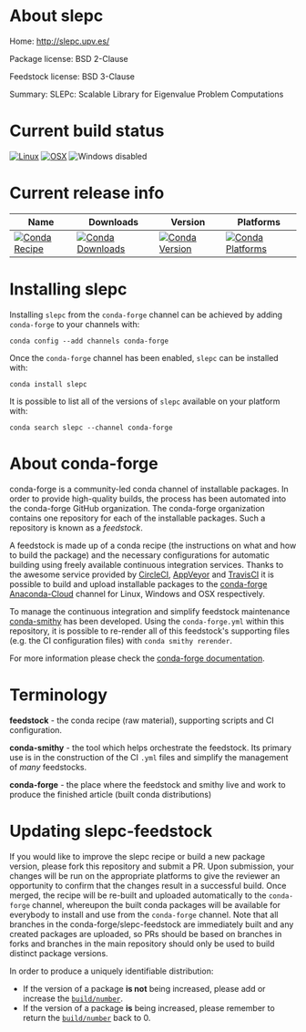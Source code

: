 About slepc
===========

Home: http://slepc.upv.es/

Package license: BSD 2-Clause

Feedstock license: BSD 3-Clause

Summary: SLEPc: Scalable Library for Eigenvalue Problem Computations



Current build status
====================

[![Linux](https://img.shields.io/circleci/project/github/conda-forge/slepc-feedstock/master.svg?label=Linux)](https://circleci.com/gh/conda-forge/slepc-feedstock)
[![OSX](https://img.shields.io/travis/conda-forge/slepc-feedstock/master.svg?label=macOS)](https://travis-ci.org/conda-forge/slepc-feedstock)
![Windows disabled](https://img.shields.io/badge/Windows-disabled-lightgrey.svg)

Current release info
====================

| Name | Downloads | Version | Platforms |
| --- | --- | --- | --- |
| [![Conda Recipe](https://img.shields.io/badge/recipe-slepc-green.svg)](https://anaconda.org/conda-forge/slepc) | [![Conda Downloads](https://img.shields.io/conda/dn/conda-forge/slepc.svg)](https://anaconda.org/conda-forge/slepc) | [![Conda Version](https://img.shields.io/conda/vn/conda-forge/slepc.svg)](https://anaconda.org/conda-forge/slepc) | [![Conda Platforms](https://img.shields.io/conda/pn/conda-forge/slepc.svg)](https://anaconda.org/conda-forge/slepc) |

Installing slepc
================

Installing `slepc` from the `conda-forge` channel can be achieved by adding `conda-forge` to your channels with:

```
conda config --add channels conda-forge
```

Once the `conda-forge` channel has been enabled, `slepc` can be installed with:

```
conda install slepc
```

It is possible to list all of the versions of `slepc` available on your platform with:

```
conda search slepc --channel conda-forge
```


About conda-forge
=================

conda-forge is a community-led conda channel of installable packages.
In order to provide high-quality builds, the process has been automated into the
conda-forge GitHub organization. The conda-forge organization contains one repository
for each of the installable packages. Such a repository is known as a *feedstock*.

A feedstock is made up of a conda recipe (the instructions on what and how to build
the package) and the necessary configurations for automatic building using freely
available continuous integration services. Thanks to the awesome service provided by
[CircleCI](https://circleci.com/), [AppVeyor](https://www.appveyor.com/)
and [TravisCI](https://travis-ci.org/) it is possible to build and upload installable
packages to the [conda-forge](https://anaconda.org/conda-forge)
[Anaconda-Cloud](https://anaconda.org/) channel for Linux, Windows and OSX respectively.

To manage the continuous integration and simplify feedstock maintenance
[conda-smithy](https://github.com/conda-forge/conda-smithy) has been developed.
Using the ``conda-forge.yml`` within this repository, it is possible to re-render all of
this feedstock's supporting files (e.g. the CI configuration files) with ``conda smithy rerender``.

For more information please check the [conda-forge documentation](https://conda-forge.org/docs/).

Terminology
===========

**feedstock** - the conda recipe (raw material), supporting scripts and CI configuration.

**conda-smithy** - the tool which helps orchestrate the feedstock.
                   Its primary use is in the construction of the CI ``.yml`` files
                   and simplify the management of *many* feedstocks.

**conda-forge** - the place where the feedstock and smithy live and work to
                  produce the finished article (built conda distributions)


Updating slepc-feedstock
========================

If you would like to improve the slepc recipe or build a new
package version, please fork this repository and submit a PR. Upon submission,
your changes will be run on the appropriate platforms to give the reviewer an
opportunity to confirm that the changes result in a successful build. Once
merged, the recipe will be re-built and uploaded automatically to the
`conda-forge` channel, whereupon the built conda packages will be available for
everybody to install and use from the `conda-forge` channel.
Note that all branches in the conda-forge/slepc-feedstock are
immediately built and any created packages are uploaded, so PRs should be based
on branches in forks and branches in the main repository should only be used to
build distinct package versions.

In order to produce a uniquely identifiable distribution:
 * If the version of a package **is not** being increased, please add or increase
   the [``build/number``](https://conda.io/docs/user-guide/tasks/build-packages/define-metadata.html#build-number-and-string).
 * If the version of a package **is** being increased, please remember to return
   the [``build/number``](https://conda.io/docs/user-guide/tasks/build-packages/define-metadata.html#build-number-and-string)
   back to 0.
